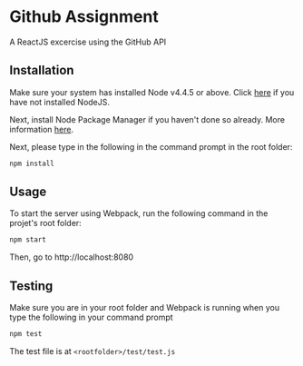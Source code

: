 # Github Assignment

A ReactJS excercise using the GitHub API

## Installation

Make sure your system has installed Node v4.4.5 or above.  Click [here](https://nodejs.org/en/download/) if you have not installed NodeJS.

Next, install Node Package Manager if you haven't done so already.  More information [here](https://github.com/npm/npm).

Next, please type in the following in the command prompt in the root folder:

```sh
npm install
```

## Usage

To start the server using Webpack, run the following command in the projet's root folder:
```sh
npm start
```
Then, go to http://localhost:8080

## Testing
Make sure you are in your root folder and Webpack is running when you type the following in your command prompt
```sh
npm test
```
The test file is at `<rootfolder>/test/test.js`
